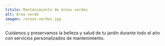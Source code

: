 ```yaml
---
titulo: Mantenimiento de áreas verdes
alt: Área verde
imagen: /areas-verdes.jpg
---
```

Cuidamos y preservamos la belleza y salud de tu jardín durante todo el año con servicios personalizados de mantenimiento.
